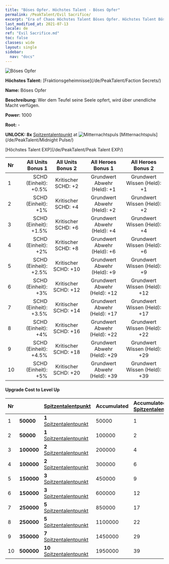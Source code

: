 ```yaml
---
title: "Böses Opfer. Höchstes Talent - Böses Opfer"
permalink: /PeakTalent/Evil Sacrifice/
excerpt: "Era of Chaos Höchstes Talent Böses Opfer. Höchstes Talent Böses Opfer. Böses Opfer"
last_modified_at: 2021-07-13
locale: de
ref: "Evil Sacrifice.md"
toc: false
classes: wide
layout: single
sidebar:
  nav: "docs"
---
```


  ![Böses Opfer](/images/pt/talent_3011.png)

  **Höchstes Talent:** [Fraktionsgeheimnisse](/de/PeakTalent/Faction Secrets/)

  **Name:** Böses Opfer

  **Beschreibung:** Wer dem Teufel seine Seele opfert, wird über unendliche Macht verfügen.

  **Power:** 1000

  **Root:** -

  **UNLOCK: 8x** [Spitzentalentpunkt](/ItemsDE/con_934/) at ![Mitternachtspuls](/images/pt/talent_3009.png) [Mitternachtspuls](/de/PeakTalent/Midnight Pulse/)

  [Höchstes Talent EXP](/de/PeakTalent/Peak Talent EXP/)

  | Nr | All Units Bonus 1 | All Units Bonus 2 | All Heroes Bonus 1 | All Heroes Bonus 2 |
  |:---|--------------:|:-------------:|:-------------:|:-------------:|
  | 1 | SCHD (Einheit): +0.5% | Kritischer SCHD: +2 | Grundwert Abwehr (Held): +1 | Grundwert Wissen (Held): +1 |
  | 2 | SCHD (Einheit): +1% | Kritischer SCHD: +4 | Grundwert Abwehr (Held): +2 | Grundwert Wissen (Held): +2 |
  | 3 | SCHD (Einheit): +1.5% | Kritischer SCHD: +6 | Grundwert Abwehr (Held): +4 | Grundwert Wissen (Held): +4 |
  | 4 | SCHD (Einheit): +2% | Kritischer SCHD: +8 | Grundwert Abwehr (Held): +6 | Grundwert Wissen (Held): +6 |
  | 5 | SCHD (Einheit): +2.5% | Kritischer SCHD: +10 | Grundwert Abwehr (Held): +9 | Grundwert Wissen (Held): +9 |
  | 6 | SCHD (Einheit): +3% | Kritischer SCHD: +12 | Grundwert Abwehr (Held): +12 | Grundwert Wissen (Held): +12 |
  | 7 | SCHD (Einheit): +3.5% | Kritischer SCHD: +14 | Grundwert Abwehr (Held): +17 | Grundwert Wissen (Held): +17 |
  | 8 | SCHD (Einheit): +4% | Kritischer SCHD: +16 | Grundwert Abwehr (Held): +22 | Grundwert Wissen (Held): +22 |
  | 9 | SCHD (Einheit): +4.5% | Kritischer SCHD: +18 | Grundwert Abwehr (Held): +29 | Grundwert Wissen (Held): +29 |
  | 10 | SCHD (Einheit): +5% | Kritischer SCHD: +20 | Grundwert Abwehr (Held): +39 | Grundwert Wissen (Held): +39 |


#### Upgrade Cost to Level Up

  | Nr | <i class="fas fa-coins"/> | [Spitzentalentpunkt](/ItemsDE/con_934/) | Accumulated <i class="fas fa-coins"/> | Accumulated [Spitzentalentpunkt](/ItemsDE/con_934/) |
  |:---|:--------------|:-------------|:-------------|:-------------|
  | 1 | **50000** | **1** [Spitzentalentpunkt](/ItemsDE/con_934/) | 50000 | 1 |
  | 2 | **50000** | **1** [Spitzentalentpunkt](/ItemsDE/con_934/) | 100000 | 2 |
  | 3 | **100000** | **2** [Spitzentalentpunkt](/ItemsDE/con_934/) | 200000 | 4 |
  | 4 | **100000** | **2** [Spitzentalentpunkt](/ItemsDE/con_934/) | 300000 | 6 |
  | 5 | **150000** | **3** [Spitzentalentpunkt](/ItemsDE/con_934/) | 450000 | 9 |
  | 6 | **150000** | **3** [Spitzentalentpunkt](/ItemsDE/con_934/) | 600000 | 12 |
  | 7 | **250000** | **5** [Spitzentalentpunkt](/ItemsDE/con_934/) | 850000 | 17 |
  | 8 | **250000** | **5** [Spitzentalentpunkt](/ItemsDE/con_934/) | 1100000 | 22 |
  | 9 | **350000** | **7** [Spitzentalentpunkt](/ItemsDE/con_934/) | 1450000 | 29 |
  | 10 | **500000** | **10** [Spitzentalentpunkt](/ItemsDE/con_934/) | 1950000 | 39 |
